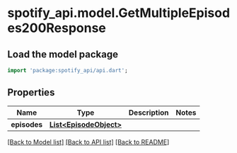 # spotify_api.model.GetMultipleEpisodes200Response

## Load the model package
```dart
import 'package:spotify_api/api.dart';
```

## Properties
Name | Type | Description | Notes
------------ | ------------- | ------------- | -------------
**episodes** | [**List&lt;EpisodeObject&gt;**](EpisodeObject.md) |  | 

[[Back to Model list]](../README.md#documentation-for-models) [[Back to API list]](../README.md#documentation-for-api-endpoints) [[Back to README]](../README.md)


